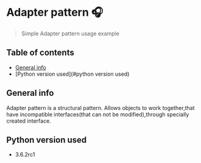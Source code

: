 # Adapter pattern 🎧
> Simple Adapter pattern usage example

## Table of contents
* [General info](#general-info)
* [Python version used](#python version used)

## General info
Adapter pattern is a structural pattern. Allows objects to work together,that have incompatible interfaces(that can not be modified),through specially created interface.

## Python version used
* 3.6.2rc1

